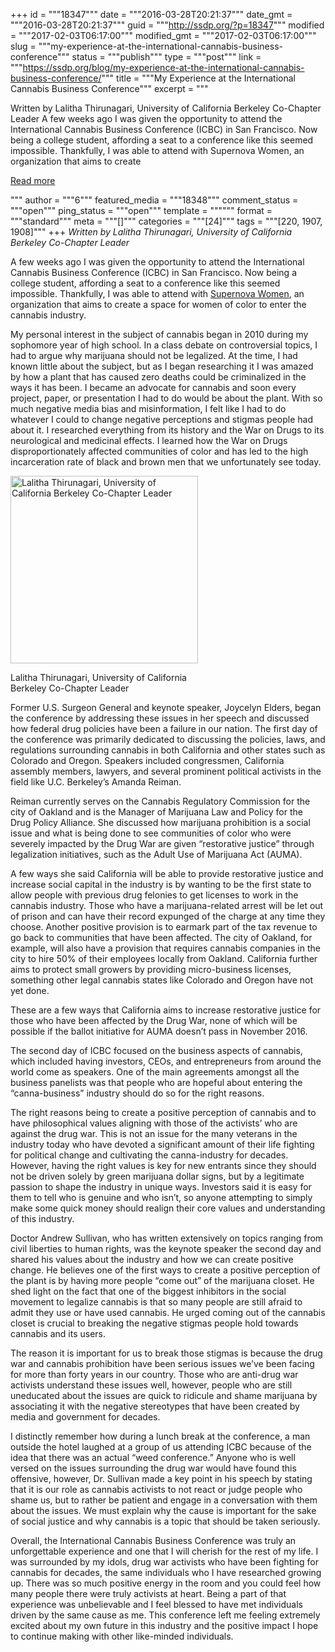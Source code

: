 +++
id = """18347"""
date = """2016-03-28T20:21:37"""
date_gmt = """2016-03-28T20:21:37"""
guid = """http://ssdp.org/?p=18347"""
modified = """2017-02-03T06:17:00"""
modified_gmt = """2017-02-03T06:17:00"""
slug = """my-experience-at-the-international-cannabis-business-conference"""
status = """publish"""
type = """post"""
link = """https://ssdp.org/blog/my-experience-at-the-international-cannabis-business-conference/"""
title = """My Experience at the International Cannabis Business Conference"""
excerpt = """<p>Written by Lalitha Thirunagari, University of California Berkeley Co-Chapter Leader A few weeks ago I was given the opportunity to attend the International Cannabis Business Conference (ICBC) in San Francisco. Now being a college student, affording a seat to a conference like this seemed impossible. Thankfully, I was able to attend with Supernova Women, an organization that aims to create</p>
<div class="h10"></div>
<p><a class="more-link2 flat" href="https://ssdp.org/blog/my-experience-at-the-international-cannabis-business-conference/">Read more</a></p>
"""
author = """6"""
featured_media = """18348"""
comment_status = """open"""
ping_status = """open"""
template = """"""
format = """standard"""
meta = """[]"""
categories = """[24]"""
tags = """[220, 1907, 1908]"""
+++
<em>Written by Lalitha Thirunagari, University of California Berkeley Co-Chapter Leader</em>

A few weeks ago I was given the opportunity to attend the International Cannabis Business Conference (ICBC) in San Francisco. Now being a college student, affording a seat to a conference like this seemed impossible. Thankfully, I was able to attend with <a href="https://www.facebook.com/SupernovaWomen/?fref=ts" target="_blank">Supernova Women</a>, an organization that aims to create a space for women of color to enter the cannabis industry.

My personal interest in the subject of cannabis began in 2010 during my sophomore year of high school. In a class debate on controversial topics, I had to argue why marijuana should not be legalized. At the time, I had known little about the subject, but as I began researching it I was amazed by how a plant that has caused zero deaths could be criminalized in the ways it has been. I became an advocate for cannabis and soon every project, paper, or presentation I had to do would be about the plant. With so much negative media bias and misinformation, I felt like I had to do whatever I could to change negative perceptions and stigmas people had about it. I researched everything from its history and the War on Drugs to its neurological and medicinal effects. I learned how the War on Drugs disproportionately affected communities of color and has led to the high incarceration rate of black and brown men that we unfortunately see today.

<div id="attachment_18348" style="width: 310px" class="wp-caption alignright"><a href="/assets/12038836_10207215128351595_1086274636501158705_o.jpg" rel="attachment wp-att-18348"><img class="size-medium wp-image-18348" src="http://ssdp.org/assets/12038836_10207215128351595_1086274636501158705_o-300x300.jpg" alt="Lalitha Thirunagari, University of California Berkeley Co-Chapter Leader" width="300" height="300" /></a><p class="wp-caption-text">Lalitha Thirunagari, University of California Berkeley Co-Chapter Leader</p></div>

Former U.S. Surgeon General and keynote speaker, Joycelyn Elders, began the conference by addressing these issues in her speech and discussed how federal drug policies have been a failure in our nation. The first day of the conference was primarily dedicated to discussing the policies, laws, and regulations surrounding cannabis in both California and other states such as Colorado and Oregon. Speakers included congressmen, California assembly members, lawyers, and several prominent political activists in the field like U.C. Berkeley’s Amanda Reiman.

Reiman currently serves on the Cannabis Regulatory Commission for the city of Oakland and is the Manager of Marijuana Law and Policy for the Drug Policy Alliance. She discussed how marijuana prohibition is a social issue and what is being done to see communities of color who were severely impacted by the Drug War are given “restorative justice” through legalization initiatives, such as the Adult Use of Marijuana Act (AUMA).

A few ways she said California will be able to provide restorative justice and increase social capital in the industry is by wanting to be the first state to allow people with previous drug felonies to get licenses to work in the cannabis industry. Those who have a marijuana-related arrest will be let out of prison and can have their record expunged of the charge at any time they choose. Another positive provision is to earmark part of the tax revenue to go back to communities that have been affected. The city of Oakland, for example, will also have a provision that requires cannabis companies in the city to hire 50% of their employees locally from Oakland. California further aims to protect small growers by providing micro-business licenses, something other legal cannabis states like Colorado and Oregon have not yet done.

These are a few ways that California aims to increase restorative justice for those who have been affected by the Drug War, none of which will be possible if the ballot initiative for AUMA doesn’t pass in November 2016.

The second day of ICBC focused on the business aspects of cannabis, which included having investors, CEOs, and entrepreneurs from around the world come as speakers. One of the main agreements amongst all the business panelists was that people who are hopeful about entering the “canna-business” industry should do so for the right reasons.

The right reasons being to create a positive perception of cannabis and to have philosophical values aligning with those of the activists’ who are against the drug war. This is not an issue for the many veterans in the industry today who have devoted a significant amount of their life fighting for political change and cultivating the canna-industry for decades. However, having the right values is key for new entrants since they should not be driven solely by green marijuana dollar signs, but by a legitimate passion to shape the industry in unique ways. Investors said it is easy for them to tell who is genuine and who isn’t, so anyone attempting to simply make some quick money should realign their core values and understanding of this industry.

Doctor Andrew Sullivan, who has written extensively on topics ranging from civil liberties to human rights, was the keynote speaker the second day and shared his values about the industry and how we can create positive change. He believes one of the first ways to create a positive perception of the plant is by having more people “come out” of the marijuana closet. He shed light on the fact that one of the biggest inhibitors in the social movement to legalize cannabis is that so many people are still afraid to admit they use or have used cannabis. He urged coming out of the cannabis closet is crucial to breaking the negative stigmas people hold towards cannabis and its users.

The reason it is important for us to break those stigmas is because the drug war and cannabis prohibition have been serious issues we’ve been facing for more than forty years in our country. Those who are anti-drug war activists understand these issues well, however, people who are still uneducated about the issues are quick to ridicule and shame marijuana by associating it with the negative stereotypes that have been created by media and government for decades.

I distinctly remember how during a lunch break at the conference, a man outside the hotel laughed at a group of us attending ICBC because of the idea that there was an actual “weed conference.” Anyone who is well versed on the issues surrounding the drug war would have found this offensive, however, Dr. Sullivan made a key point in his speech by stating that it is our role as cannabis activists to not react or judge people who shame us, but to rather be patient and engage in a conversation with them about the issues. We must explain why the cause is important for the sake of social justice and why cannabis is a topic that should be taken seriously.

Overall, the International Cannabis Business Conference was truly an unforgettable experience and one that I will cherish for the rest of my life. I was surrounded by my idols, drug war activists who have been fighting for cannabis for decades, the same individuals who I have researched growing up. There was so much positive energy in the room and you could feel how many people there were truly activists at heart. Being a part of that experience was unbelievable and I feel blessed to have met individuals driven by the same cause as me. This conference left me feeling extremely excited about my own future in this industry and the positive impact I hope to continue making with other like-minded individuals.
